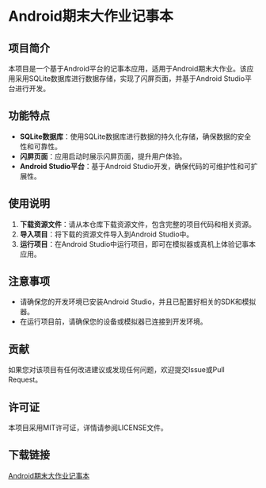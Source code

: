 # Android期末大作业记事本

## 项目简介

本项目是一个基于Android平台的记事本应用，适用于Android期末大作业。该应用采用SQLite数据库进行数据存储，实现了闪屏页面，并基于Android Studio平台进行开发。

## 功能特点

- **SQLite数据库**：使用SQLite数据库进行数据的持久化存储，确保数据的安全性和可靠性。
- **闪屏页面**：应用启动时展示闪屏页面，提升用户体验。
- **Android Studio平台**：基于Android Studio开发，确保代码的可维护性和可扩展性。

## 使用说明

1. **下载资源文件**：请从本仓库下载资源文件，包含完整的项目代码和相关资源。
2. **导入项目**：将下载的资源文件导入到Android Studio中。
3. **运行项目**：在Android Studio中运行项目，即可在模拟器或真机上体验记事本应用。

## 注意事项

- 请确保您的开发环境已安装Android Studio，并且已配置好相关的SDK和模拟器。
- 在运行项目前，请确保您的设备或模拟器已连接到开发环境。

## 贡献

如果您对该项目有任何改进建议或发现任何问题，欢迎提交Issue或Pull Request。

## 许可证

本项目采用MIT许可证，详情请参阅LICENSE文件。

## 下载链接

[Android期末大作业记事本](https://pan.quark.cn/s/7b75f518ffb3)